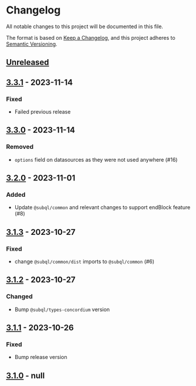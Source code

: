 # Changelog
All notable changes to this project will be documented in this file.

The format is based on [Keep a Changelog](https://keepachangelog.com/en/1.0.0/),
and this project adheres to [Semantic Versioning](https://semver.org/spec/v2.0.0.html).


## [Unreleased]

## [3.3.1] - 2023-11-14
### Fixed
- Failed previous release

## [3.3.0] - 2023-11-14
### Removed
- `options` field on datasources as they were not used anywhere (#16)

## [3.2.0] - 2023-11-01
### Added
- Update `@subql/common` and relevant changes to support endBlock feature (#8)

## [3.1.3] - 2023-10-27
### Fixed
- change `@subql/common/dist` imports to `@subql/common` (#6)

## [3.1.2] - 2023-10-27
### Changed
- Bump `@subql/types-concordium`  version

## [3.1.1] - 2023-10-26
### Fixed
- Bump release version

## [3.1.0] - null
[Unreleased]: https://github.com/subquery/subql-concordium/compare/common-concordium/3.3.1...HEAD
[3.3.1]: https://github.com/subquery/subql-concordium/compare/common-concordium/3.3.0...common-concordium/3.3.1
[3.3.0]: https://github.com/subquery/subql-concordium/compare/common-concordium/3.2.0...common-concordium/3.3.0
[3.2.0]: https://github.com/subquery/subql-concordium/compare/common-concordium/3.1.3...common-concordium/3.2.0
[3.1.3]: https://github.com/subquery/subql-concordium/compare/common-concordium/3.1.2...common-concordium/3.1.3
[3.1.2]: https://github.com/subquery/subql-concordium/compare/common-concordium/3.1.1...common-concordium/3.1.2
[3.1.1]: https://github.com/subquery/subql-concordium/compare/common-concordium/3.1.0...common-concordium/3.1.1
[3.1.0]: https://github.com/subquery/subql-stellar/tag/v3.1.0
